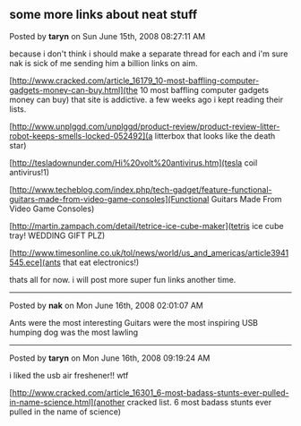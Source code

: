 ## some more links about neat stuff
Posted by **taryn** on Sun June 15th, 2008 08:27:11 AM

because i don't think i should make a separate thread for each and i'm sure nak is sick of me sending him a billion links on aim. 

[http://www.cracked.com/article_16179_10-most-baffling-computer-gadgets-money-can-buy.html](the 10 most baffling computer gadgets money can buy) that site is addictive. a few weeks ago i kept reading their lists.

[http://www.unplggd.com/unplggd/product-review/product-review-litter-robot-keeps-smells-locked-052492](a litterbox that looks like the death star)

[http://tesladownunder.com/Hi%20volt%20antivirus.htm](tesla coil antivirus!1)

[http://www.techeblog.com/index.php/tech-gadget/feature-functional-guitars-made-from-video-game-consoles](Functional Guitars Made From Video Game Consoles)

[http://martin.zampach.com/detail/tetrice-ice-cube-maker](tetris ice cube tray! WEDDING GIFT PLZ)

[http://www.timesonline.co.uk/tol/news/world/us_and_americas/article3941545.ece](ants that eat electronics!)

thats all for now. i will post more super fun links another time.

--------------------------------------------------------------------------------

Posted by **nak** on Mon June 16th, 2008 02:01:07 AM

Ants were the most interesting
Guitars were the most inspiring
USB humping dog was the most lawling

--------------------------------------------------------------------------------

Posted by **taryn** on Mon June 16th, 2008 09:19:24 AM

i liked the usb air freshener!! wtf

[http://www.cracked.com/article_16301_6-most-badass-stunts-ever-pulled-in-name-science.html](another cracked list. 6 most badass stunts ever pulled in the name of science)

